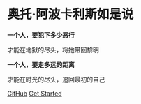 # **奥托·阿波卡利斯如是说**

**一个人，要犯下多少恶行**

才能在地狱的尽头，将她带回黎明

 **一个人，要走多远的距离**

才能在时光的尽头，追回最初的自己


[GitHub](https://github.com/chenxi2333) 
[Get Started](#前言)